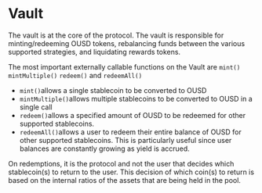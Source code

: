 # Vault

The vault is at the core of the protocol. The vault is responsible for minting/redeeming OUSD tokens, rebalancing funds between the various supported strategies, and liquidating rewards tokens.

The most important externally callable functions on the Vault are `mint()`   `mintMultiple()` `redeem()` and `redeemAll()`

* `mint()`allows a single stablecoin to be converted to OUSD
* `mintMultiple()`allows multiple stablecoins to be converted to OUSD in a single call
* `redeem()`allows a specified amount of OUSD to be redeemed for other supported stablecoins. 
* `redeemAll()`allows a user to redeem their entire balance of OUSD for other supported stablecoins. This is particularly useful since user balances are constantly growing as yield is accrued.

On redemptions, it is the protocol and not the user that decides which stablecoin\(s\) to return to the user. This decision of which coin\(s\) to return is based on the internal ratios of the assets that are being held in the pool.



